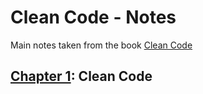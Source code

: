 # Clean Code - Notes

Main notes taken from the book [Clean Code](https://www.amazon.de/dp/0132350882/ref=cm_sw_em_r_mt_dp_U_Lu-wEbR4P412Q)

## [Chapter 1](./Chapter01): Clean Code

